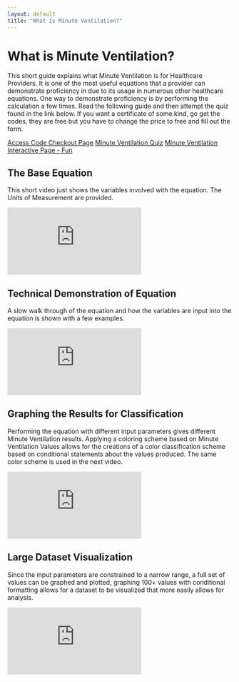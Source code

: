 ```yaml
---
layout: default
title: "What Is Minute Ventilation?"
---
```


# What is Minute Ventilation?

<p>This short guide explains what Minute Ventilation is for Healthcare Providers. It is one of the most useful equations that a provider can demonstrate proficiency in due to its usage in numerous other healthcare equations. One way to demonstrate proficiency is by performing the calculation a few times. Read the following guide and then attempt the quiz found in the link below. If you want a certificate of some kind, go get the codes, they are free but you have to change the price to free and fill out the form.</p>

<a href="https://buy.stripe.com/8wM17H2yObCt8Mw008" class="quiz-link" title="Go Here to Obtain an Access Codez">Access Code Checkout Page</a>
<a href="quiz1/testquiz.html" class="quiz-link" title="Test Minute Ventilation Quiz">Minute Ventilation Quiz</a>
<a href="MVInteractive.html" class="quiz-link" title="Interactive Worksheet">Minute Ventilation Interactive Page - Fun</a>

<div class="resource-card">
    <h2>The Base Equation</h2>
    <p>This short video just shows the variables involved with the equation. The Units of Measurement are provided.</p>
    <div class="embed-container">
        <iframe src="https://www.youtube.com/embed/g38HMU4Pjlk" frameborder="0" allow="accelerometer; autoplay; clipboard-write; encrypted-media; gyroscope; picture-in-picture" allowfullscreen></iframe>
    </div>
</div>

<div class="resource-card">
    <h2>Technical Demonstration of Equation</h2>
    <p>A slow walk through of the equation and how the variables are input into the equation is shown with a few examples.</p>
    <div class="embed-container">
        <iframe src="https://www.youtube.com/embed/PnH4ExmrIV4" frameborder="0" allow="accelerometer; autoplay; clipboard-write; encrypted-media; gyroscope; picture-in-picture" allowfullscreen></iframe>
    </div>
</div>

<div class="resource-card">
    <h2>Graphing the Results for Classification</h2>
    <p>Performing the equation with different input parameters gives different Minute Ventilation results. Applying a coloring scheme based on Minute Ventilation Values allows for the creations of a color classification scheme based on conditional statements about the values produced. The same color scheme is used in the next video.</p>
    <div class="embed-container">
        <iframe src="https://www.youtube.com/embed/ytD4F0awEKc" frameborder="0" allow="accelerometer; autoplay; clipboard-write; encrypted-media; gyroscope; picture-in-picture" allowfullscreen></iframe>
    </div>
</div>

<div class="resource-card">
    <h2>Large Dataset Visualization</h2>
    <p>Since the input parameters are constrained to a narrow range, a full set of values can be graphed and plotted, graphing 100+ values with conditional formatting allows for a dataset to be visualized that more easily allows for analysis.</p>
    <div class="embed-container">
        <iframe src="https://www.youtube.com/embed/phbpRBO9Rkk" frameborder="0" allow="accelerometer; autoplay; clipboard-write; encrypted-media; gyroscope; picture-in-picture" allowfullscreen></iframe>
    </div>
</div>
